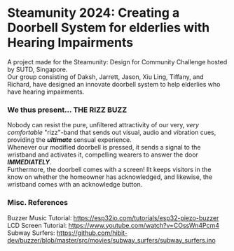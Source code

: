 # Steamunity 2024: Creating a Doorbell System for elderlies with Hearing Impairments
A project made for the Steamunity: Design for Community Challenge hosted by SUTD, Singapore. \
Our group consisting of Daksh, Jarrett, Jason, Xiu Ling, Tiffany, and Richard, have designed an innovate doorbell system to help elderlies who have hearing impairments.

### We thus present... THE RIZZ BUZZ 
Nobody can resist the pure, unfiltered attractivity of our very, _very comfortable_ "rizz"-band that sends out visual, audio and vibration cues, providing the ***ultimate*** sensual experience.\
Whenever our modified doorbell is pressed, it sends a signal to the wristband and activates it, compelling wearers to answer the door ***IMMEDIATELY***.\
Furthermore, the doorbell comes with a screen! lIt keeps visitors in the know on whether the homeowner has acknowledged, and likewise, the wristband comes with an acknowledge button.

### Misc. References
Buzzer Music Tutorial: https://esp32io.com/tutorials/esp32-piezo-buzzer \
LCD Screen Tutorial: https://www.youtube.com/watch?v=COssWn4Pcm4 \
Subway Surfers: https://github.com/hibit-dev/buzzer/blob/master/src/movies/subway_surfers/subway_surfers.ino
